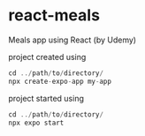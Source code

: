 # react-meals
Meals app using React (by Udemy)

project created using 
```js
cd ../path/to/directory/
npx create-expo-app my-app
```

project started using
```js
cd ../path/to/directory/
npx expo start
```
